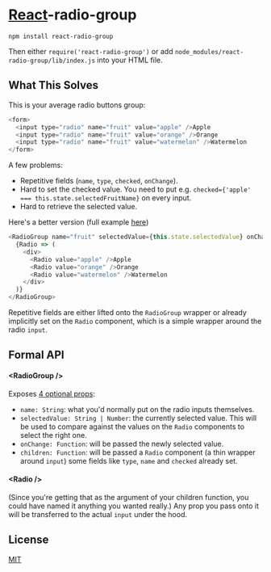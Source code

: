 # [React](http://facebook.github.io/react/)-radio-group

```
npm install react-radio-group
```

Then either `require('react-radio-group')` or add `node_modules/react-radio-group/lib/index.js` into your HTML file.

## What This Solves
This is your average radio buttons group:

```js
<form>
  <input type="radio" name="fruit" value="apple" />Apple
  <input type="radio" name="fruit" value="orange" />Orange
  <input type="radio" name="fruit" value="watermelon" />Watermelon
</form>
```

A few problems:
- Repetitive fields (`name`, `type`, `checked`, `onChange`).
- Hard to set the checked value. You need to put e.g. `checked={'apple' === this.state.selectedFruitName}` on every input.
- Hard to retrieve the selected value.

Here's a better version (full example [here](https://github.com/chenglou/react-radio-group/blob/5019ce724e4bb8c9aca35c11c20f7800995c2bcb/example/example.jsx))

```js
<RadioGroup name="fruit" selectedValue={this.state.selectedValue} onChange={this.handleChange}>
  {Radio => (
    <div>
      <Radio value="apple" />Apple
      <Radio value="orange" />Orange
      <Radio value="watermelon" />Watermelon
    </div>
  )}
</RadioGroup>
```

Repetitive fields are either lifted onto the `RadioGroup` wrapper or already implicitly set on the `Radio` component, which is a simple wrapper around the radio `input`.

## Formal API
#### &lt;RadioGroup />
Exposes [4 optional props](https://github.com/chenglou/react-radio-group/blob/7a9b0fb4c82dd70d09e01ca6dcc64a1194d7219d/index.jsx#L23-L26):
- `name: String`: what you'd normally put on the radio inputs themselves.
- `selectedValue: String | Number`: the currently selected value. This will be used to compare against the values on the `Radio` components to select the right one.
- `onChange: Function`: will be passed the newly selected value.
- `children: Function`: will be passed a `Radio` component (a thin wrapper around `input`) some fields like `type`, `name` and `checked` already set.

#### &lt;Radio />
(Since you're getting that as the argument of your children function, you could have named it anything you wanted really.) Any prop you pass onto it will be transferred to the actual `input` under the hood.

## License

[MIT](./LICENSE)
